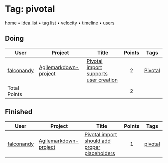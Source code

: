 # Tag: pivotal

[home](../index.md) • [idea list](../ideas.md) • [tag list](../tags.md) • [velocity](../velocity.md) • [timeline](../timeline.md) • [users](../users.md)

## Doing
| User | Project | Title | Points | Tags |
|---|---|---|:---:|---|
| [falconandy](../users/Andrey%20Sokolov.md) | [Agilemarkdown-project](../agilemarkdown-project.md) | [Pivotal import supports user creation](../agilemarkdown-project/Pivotal-import-supports-user-creation.md) | 2 | [Pivotal](pivotal.md) |
| Total Points | | | 2 | |

## Finished
| User | Project | Title | Points | Tags |
|---|---|---|:---:|---|
| [falconandy](../users/Andrey%20Sokolov.md) | [Agilemarkdown-project](../agilemarkdown-project.md) | [Pivotal import should add proper placeholders](../agilemarkdown-project/pivotal-import-should-add-proper-placeholders.md) | 1 | [pivotal](pivotal.md) |
